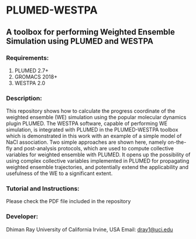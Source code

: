 # PLUMED-WESTPA

## A toolbox for performing Weighted Ensemble Simulation using PLUMED and WESTPA

### Requirements:

1. PLUMED 2.7+
2. GROMACS 2018+
3. WESTPA 2.0

### Description: 

This repository shows how to calculate the progress coordinate of the weighted ensemble (WE) simulation using the popular molecular dynamics plugin PLUMED. The WESTPA software, capable of performing WE simulation, is integrated with PLUMED in the PLUMED-WESTPA toolbox which is demonstrated in this work with an example of a simple model of NaCl association. Two simple approaches are shown here, namely on-the-fly and post-analysis protocols, which are used to compute collective variables for weighted ensemble with PLUMED. It opens up the possibility of using complex collective variables implemented in PLUMED for propagating weighted ensemble trajectories, and potentially extend the applicability and usefulness of the WE to a significant extent.

### Tutorial and Instructions:

Please check the PDF file included in the repository

### Developer:

Dhiman Ray
University of California Irvine, USA
Email: dray1@uci.edu


